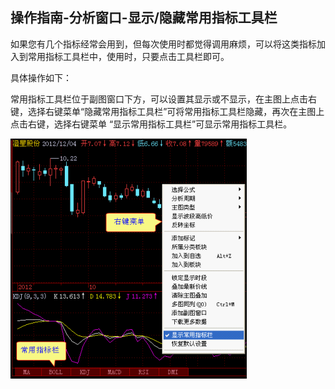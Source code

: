 ## 操作指南-分析窗口-显示/隐藏常用指标工具栏

如果您有几个指标经常会用到，但每次使用时都觉得调用麻烦，可以将这类指标加入到常用指标工具栏中，使用时，只要点击工具栏即可。

具体操作如下：

常用指标工具栏位于副图窗口下方，可以设置其显示或不显示，在主图上点击右键，选择右键菜单“隐藏常用指标工具栏”可将常用指标工具栏隐藏，再次在主图上点击右键，选择右键菜单 “显示常用指标工具栏”可显示常用指标工具栏。



![图片16.png](/assets/17681.png)